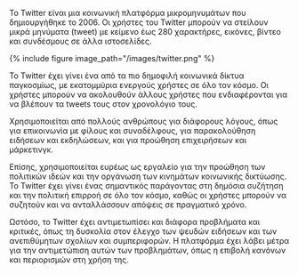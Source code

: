 Το Twitter είναι μια κοινωνική πλατφόρμα μικρομηνυμάτων που δημιουργήθηκε το 2006. Οι χρήστες του Twitter μπορούν να στείλουν μικρά μηνύματα (tweet) με κείμενο έως 280 χαρακτήρες, εικόνες, βίντεο και συνδέσμους σε άλλα ιστοσελίδες.

{% include figure image_path="/images/twitter.png" %}

Το Twitter έχει γίνει ένα από τα πιο δημοφιλή κοινωνικά δίκτυα παγκοσμίως, με εκατομμύρια ενεργούς χρήστες σε όλο τον κόσμο. Οι χρήστες μπορούν να ακολουθούν άλλους χρήστες που ενδιαφέρονται για να βλέπουν τα tweets τους στον χρονολόγιο τους.

Χρησιμοποιείται από πολλούς ανθρώπους για διάφορους λόγους, όπως για επικοινωνία με φίλους και συναδέλφους, για παρακολούθηση ειδήσεων και εκδηλώσεων, και για προώθηση επιχειρήσεων και μάρκετινγκ.

Επίσης, χρησιμοποιείται ευρέως ως εργαλείο για την προώθηση των πολιτικών ιδεών και την οργάνωση των κινημάτων κοινωνικής δικτύωσης. Το Twitter έχει γίνει ένας σημαντικός παράγοντας στη δημόσια συζήτηση και την πολιτική επιρροή σε όλο τον κόσμο, καθώς οι χρήστες μπορούν να συζητούν και να ανταλλάσσουν απόψεις σε πραγματικό χρόνο.

Ωστόσο, το Twitter έχει αντιμετωπίσει και διάφορα προβλήματα και κριτικές, όπως τη δυσκολία στον έλεγχο των ψευδών ειδήσεων και των ανεπιθύμητων σχολίων και συμπεριφορών. Η πλατφόρμα έχει λάβει μέτρα για την αντιμετώπιση αυτών των προβλημάτων, όπως η επιβολή κανόνων και περιορισμών στη χρήση της.

